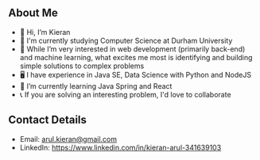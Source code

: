 ## About Me

- 👋 Hi, I’m Kieran
- 📖 I'm currently studying Computer Science at Durham University
- 👀 While I’m very interested in web development (primarily back-end) and machine learning, what excites me most is identifying and building simple solutions to complex problems
- 🖥 I have experience in Java SE, Data Science with Python and NodeJS
- 🌱 I’m currently learning Java Spring and React
- 📞 If you are solving an interesting problem, I'd love to collaborate

## Contact Details

- Email: arul.kieran@gmail.com
- LinkedIn: https://www.linkedin.com/in/kieran-arul-341639103
